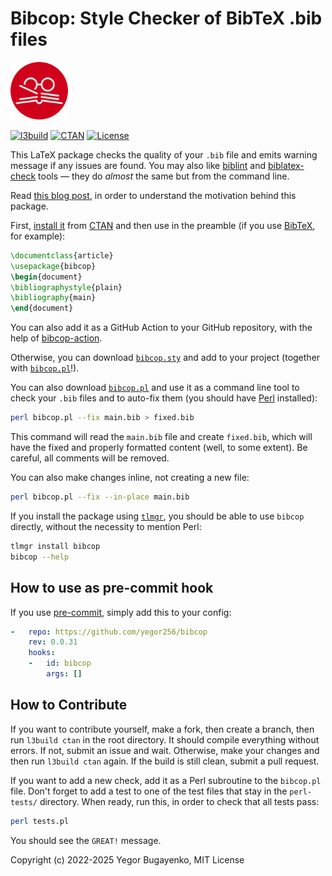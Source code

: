 # Bibcop: Style Checker of BibTeX .bib files

![bibcop logo](bibcop-logo.png)

[![l3build](https://github.com/yegor256/bibcop/actions/workflows/l3build.yml/badge.svg)](https://github.com/yegor256/bibcop/actions/workflows/l3build.yml)
[![CTAN](https://img.shields.io/ctan/v/bibcop)](https://ctan.org/pkg/bibcop)
[![License](https://img.shields.io/badge/license-MIT-green.svg)](https://github.com/yegor256/bibcop/blob/master/LICENSE.txt)

This LaTeX package checks the quality of your `.bib` file and
emits warning message if any issues are found. You may also like
[biblint](https://github.com/Kingsford-Group/biblint) and
[biblatex-check](https://github.com/pezmc/biblatex-check) tools —
they do _almost_ the same but from the command line.

Read [this blog post][BLOG], in order to understand
the motivation behind this package.

First, [install it][INSTALL] from [CTAN](https://ctan.org/pkg/bibcop)
and then use in the preamble
(if you use [BibTeX](http://www.bibtex.org/), for example):

```tex
\documentclass{article}
\usepackage{bibcop}
\begin{document}
\bibliographystyle{plain}
\bibliography{main}
\end{document}
```

You can also add it as a GitHub Action to your
GitHub repository, with the help of
[bibcop-action](https://github.com/yegor256/bibcop-action).

Otherwise, you can download
[`bibcop.sty`](https://yegor256.github.io/bibcop/bibcop.sty)
and add to your project (together with
[`bibcop.pl`](https://yegor256.github.io/bibcop/bibcop.pl)!).

You can also download
[`bibcop.pl`](https://yegor256.github.io/bibcop/bibcop.pl)
and use it as a command line tool
to check your `.bib` files and to auto-fix them
(you should have [Perl](https://www.perl.org) installed):

```bash
perl bibcop.pl --fix main.bib > fixed.bib
```

This command will read the `main.bib` file and
create `fixed.bib`, which will have the fixed and properly
formatted content (well, to some extent).
Be careful, all comments will be removed.

You can also make changes inline, not creating a new file:

```bash
perl bibcop.pl --fix --in-place main.bib
```

If you install the package using
[`tlmgr`](https://www.tug.org/texlive/tlmgr.html),
you should be able to use `bibcop` directly, without the
necessity to mention Perl:

```bash
tlmgr install bibcop
bibcop --help
```

## How to use as pre-commit hook

If you use [pre-commit], simply add this to your config:

```yaml
-   repo: https://github.com/yegor256/bibcop
    rev: 0.0.31
    hooks:
    -   id: bibcop
        args: []
```

## How to Contribute

If you want to contribute yourself, make a fork, then create a branch,
then run `l3build ctan` in the root directory. It should compile
everything without errors. If not, submit an issue and wait.
Otherwise, make your changes and then run `l3build ctan` again.
If the build is still clean, submit a pull request.

If you want to add a new check, add it as a Perl subroutine
to the `bibcop.pl` file. Don't forget to add a test to one of the test
files that stay in the `perl-tests/` directory.
When ready, run this, in order to check that all tests pass:

```bash
perl tests.pl
```

You should see the `GREAT!` message.

Copyright (c) 2022-2025 Yegor Bugayenko, MIT License

[BLOG]: https://www.yegor256.com/2023/09/05/style-checker-for-bibtex-files.html
[INSTALL]: https://en.wikibooks.org/wiki/LaTeX/Installing_Extra_Packages
[pre-commit]: https://pre-commit.com/
